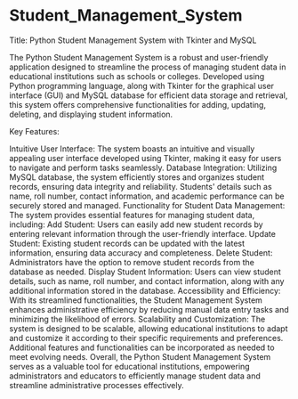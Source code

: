 # Student_Management_System
Title: Python Student Management System with Tkinter and MySQL

The Python Student Management System is a robust and user-friendly application designed to streamline the process of managing student data in educational institutions such as schools or colleges. Developed using Python programming language, along with Tkinter for the graphical user interface (GUI) and MySQL database for efficient data storage and retrieval, this system offers comprehensive functionalities for adding, updating, deleting, and displaying student information.

Key Features:

Intuitive User Interface: The system boasts an intuitive and visually appealing user interface developed using Tkinter, making it easy for users to navigate and perform tasks seamlessly.
Database Integration: Utilizing MySQL database, the system efficiently stores and organizes student records, ensuring data integrity and reliability. Students' details such as name, roll number, contact information, and academic performance can be securely stored and managed.
Functionality for Student Data Management: The system provides essential features for managing student data, including:
Add Student: Users can easily add new student records by entering relevant information through the user-friendly interface.
Update Student: Existing student records can be updated with the latest information, ensuring data accuracy and completeness.
Delete Student: Administrators have the option to remove student records from the database as needed.
Display Student Information: Users can view student details, such as name, roll number, and contact information, along with any additional information stored in the database.
Accessibility and Efficiency: With its streamlined functionalities, the Student Management System enhances administrative efficiency by reducing manual data entry tasks and minimizing the likelihood of errors.
Scalability and Customization: The system is designed to be scalable, allowing educational institutions to adapt and customize it according to their specific requirements and preferences. Additional features and functionalities can be incorporated as needed to meet evolving needs.
Overall, the Python Student Management System serves as a valuable tool for educational institutions, empowering administrators and educators to efficiently manage student data and streamline administrative processes effectively.

